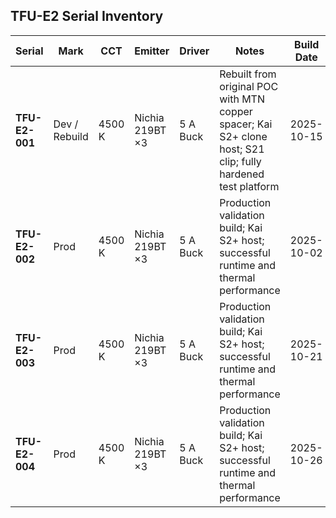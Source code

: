 ## TFU-E2 Serial Inventory

| Serial       | Mark     | CCT   | Emitter           | Driver        | Notes                                                                 | Build Date   |
|---------------|----------|-------|--------------------|----------------|------------------------------------------------------------------------|---------------|
| **TFU-E2-001** | Dev / Rebuild | 4500 K | Nichia 219BT ×3 | 5 A Buck | Rebuilt from original POC with MTN copper spacer; Kai S2+ clone host; S21 clip; fully hardened test platform | 2025-10-15 |
| **TFU-E2-002** | Prod     | 4500 K | Nichia 219BT ×3 | 5 A Buck        | Production validation build; Kai S2+ host; successful runtime and thermal performance | 2025-10-02 |
| **TFU-E2-003** | Prod     | 4500 K | Nichia 219BT ×3 | 5 A Buck        | Production validation build; Kai S2+ host; successful runtime and thermal performance | 2025-10-21 |
| **TFU-E2-004** | Prod     | 4500 K | Nichia 219BT ×3 | 5 A Buck        | Production validation build; Kai S2+ host; successful runtime and thermal performance | 2025-10-26 |
